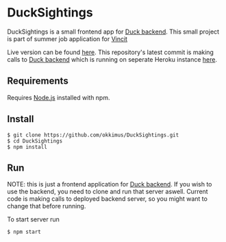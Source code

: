 # DuckSightings

DuckSightings is a small frontend app for [Duck backend](https://github.com/vincit/summer-2018). This small project is part of summer job application for [Vincit](https://www.vincit.fi/)

Live version can be found [here](https://vincit-duck-sighting.herokuapp.com/). This repository's latest commit is making calls to [Duck backend](https://github.com/vincit/summer-2018) which is running on seperate Heroku instance [here](https://duck-server.herokuapp.com/).

## Requirements

Requires [Node.js](https://nodejs.org/) installed with npm.

## Install

```
$ git clone https://github.com/okkimus/DuckSightings.git
$ cd DuckSightings
$ npm install
```

## Run

NOTE: this is just a frontend application for [Duck backend](https://github.com/vincit/summer-2018). If you wish to use the backend, you need to clone and run that server aswell. Current code is making calls to deployed backend server, so you might want to change that before running.

To start server run

```
$ npm start
```
